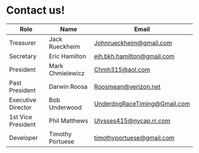 # Contact us!

| Role               | Name              | Email                                    |
|--------------------|-------------------|------------------------------------------|
| Treasurer          | Jack Rueckheim    | [Johnrueckheim@gmail.com](mailto:Johnrueckheim@gmail.com)      |
| Secretary          | Eric Hamilton     | [ejh.bkh.hamilton@gmail.com](mailto:ejh.bkh.hamilton@gmail.com) |
| President          | Mark Chmielewicz  | [Chmh315@aol.com](mailto:Chmh315@aol.com)                      |
| Past President     | Darwin Roosa      | [Roosmean@verizon.net](mailto:Roosmean@verizon.net)            |
| Executive Director | Bob Underwood     | [UnderdogRaceTiming@Gmail.com](mailto:UnderdogRaceTiming@Gmail.com) |
| 1st Vice President | Phil Matthews     | [Ulysses415@nycap.rr.com](mailto:Ulysses415@nycap.rr.com)      |
| Developer | Timothy Portuese | [timothyportuese@gmail.com](mailto:timothyportuese@gmail.com) |